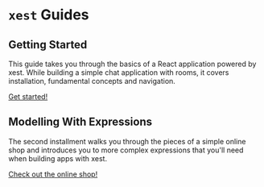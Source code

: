 # `xest` Guides

## Getting Started

This guide takes you through the basics of a React application powered by xest. While building a simple chat 
application with rooms, it covers installation, fundamental concepts and navigation. 

[Get started!](/guides/getting-started/1-introduction.md)

## Modelling With Expressions

The second installment walks you through the pieces of a simple online shop and introduces you to more complex
expressions that you'll need when building apps with xest.

[Check out the online shop!](/guides/expressions/1-introduction.md)